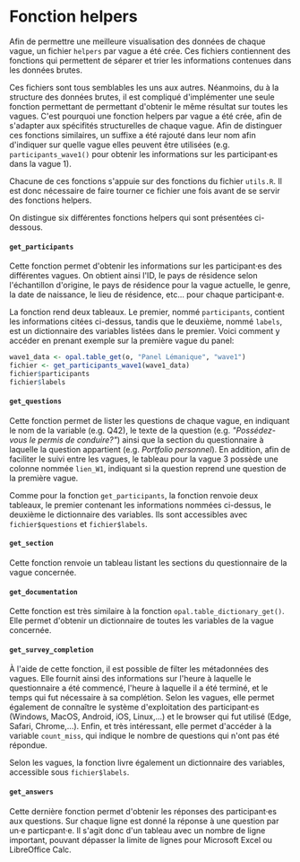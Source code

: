 # Fonction helpers

Afin de permettre une meilleure visualisation des données de chaque vague, un fichier `helpers` par vague a été crée. Ces fichiers contiennent des fonctions qui permettent de séparer et trier les informations contenues dans les données brutes.

Ces fichiers sont tous semblables les uns aux autres. Néanmoins, du à la structure des données brutes, il est compliqué d'implémenter une seule fonction permettant de permettant d'obtenir le même résultat sur toutes les vagues. C'est pourquoi une fonction helpers par vague a été crée, afin de s'adapter aux spécifités structurelles de chaque vague. Afin de distinguer ces fonctions similaires, un suffixe a été rajouté dans leur nom afin d'indiquer sur quelle vague elles peuvent être utilisées (e.g. `participants_wave1()` pour obtenir les informations sur les participant·es dans la vague 1).

Chacune de ces fonctions s'appuie sur des fonctions du fichier `utils.R`. Il est donc nécessaire de faire tourner ce fichier une fois avant de se servir des fonctions helpers.

On distingue six différentes fonctions helpers qui sont présentées ci-dessous.

#### `get_participants`

Cette fonction permet d'obtenir les informations sur les participant·es des différentes vagues. On obtient ainsi l'ID, le pays de résidence selon l'échantillon d'origine, le pays de résidence pour la vague actuelle, le genre, la date de naissance, le lieu de résidence, etc... pour chaque participant·e.

La fonction rend deux tableaux. Le premier, nommé `participants`, contient les informations citées ci-dessus, tandis que le deuxième, nommé `labels`, est un dictionnaire des variables listées dans le premier. Voici comment y accéder en prenant exemple sur la première vague du panel:

``` r
wave1_data <- opal.table_get(o, "Panel Lémanique", "wave1")
fichier <- get_participants_wave1(wave1_data)
fichier$participants
fichier$labels
```

#### `get_questions`

Cette fonction permet de lister les questions de chaque vague, en indiquant le nom de la variable (e.g. Q42), le texte de la question (e.g. *"Possédez-vous le permis de conduire?"*) ainsi que la section du questionnaire à laquelle la question appartient (e.g. *Portfolio personnel*). En addition, afin de faciliter le suivi entre les vagues, le tableau pour la vague 3 possède une colonne nommée `lien_W1`, indiquant si la question reprend une question de la première vague.

Comme pour la fonction `get_participants`, la fonction renvoie deux tableaux, le premier contenant les informations nommées ci-dessus, le deuxième le dictionnaire des variables. Ils sont accessibles avec `fichier$questions` et `fichier$labels`.

#### `get_section`

Cette fonction renvoie un tableau listant les sections du questionnaire de la vague concernée.

#### `get_documentation`

Cette fonction est très similaire à la fonction `opal.table_dictionary_get()`. Elle permet d'obtenir un dictionnaire de toutes les variables de la vague concernée.

#### `get_survey_completion`

À l'aide de cette fonction, il est possible de filter les métadonnées des vagues. Elle fournit ainsi des informations sur l'heure à laquelle le questionnaire a été commencé, l'heure à laquelle il a été terminé, et le temps qui fut nécessaire à sa complétion. Selon les vagues, elle permet également de connaître le système d'exploitation des participant·es (Windows, MacOS, Android, iOS, Linux,...) et le browser qui fut utilisé (Edge, Safari, Chrome,...). Enfin, et très intéressant, elle permet d'accéder à la variable `count_miss`, qui indique le nombre de questions qui n'ont pas été répondue.

Selon les vagues, la fonction livre également un dictionnaire des variables, accessible sous `fichier$labels`.

#### `get_answers`

Cette dernière fonction permet d'obtenir les réponses des participant·es aux questions. Sur chaque ligne est donné la réponse à une question par un·e particpant·e. Il s'agit donc d'un tableau avec un nombre de ligne important, pouvant dépasser la limite de lignes pour Microsoft Excel ou LibreOffice Calc.
